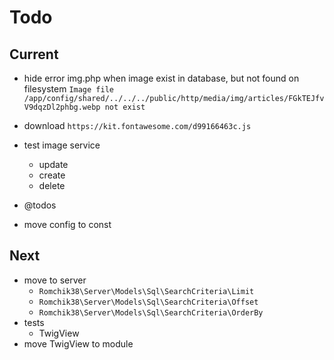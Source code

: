 # Todo

## Current

- hide error img.php when image exist in database, but not found on filesystem
  `Image file /app/config/shared/../../../public/http/media/img/articles/FGkTEJfvV9dqzDl2phbg.webp not exist`

- download `https://kit.fontawesome.com/d99166463c.js`

- test image service
  - update
  - create
  - delete

- @todos

- move config to const

## Next

- move to server
  - `Romchik38\Server\Models\Sql\SearchCriteria\Limit`
  - `Romchik38\Server\Models\Sql\SearchCriteria\Offset`
  - `Romchik38\Server\Models\Sql\SearchCriteria\OrderBy`
- tests  
  - TwigView  
- move TwigView to module  
